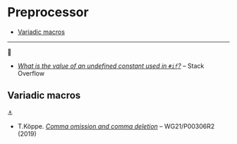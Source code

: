 # Preprocessor <!-- omit in toc -->

- [Variadic macros](#variadic-macros)

---

:link:

- [*What is the value of an undefined constant used in `#if`?*](https://stackoverflow.com/q/5085392) – Stack Overflow

## Variadic macros

:anchor:

-  T.K&ouml;ppe. [*Comma omission and comma deletion*](http://www.open-std.org/jtc1/sc22/wg21/docs/papers/2016/p0306r2.html) – WG21/P00306R2 (2019)
